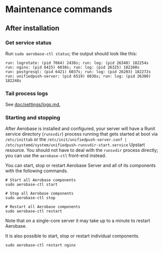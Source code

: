 # Maintenance commands

## After installation

### Get service status

Run `sudo aerobase-ctl status`; the output should look like this:

```
run: logrotate: (pid 7664) 2438s; run: log: (pid 26348) 182254s
run: nginx: (pid 6415) 6038s; run: log: (pid 26325) 182260s
run: postgresql: (pid 6421) 6037s; run: log: (pid 26203) 182272s
run: unifiedpush-server: (pid 6519) 6036s; run: log: (pid 26380) 182248s
```

### Tail process logs

See [doc/settings/logs.md.](../settings/logs.md)

### Starting and stopping

After Aerobase is installed and configured, your server will have a Runit
service directory (`runsvdir`) process running that gets started at boot via
`/etc/inittab` or the `/etc/init/unifiedpush-server.conf | /etc/systemd/system/unifiedpush-runsvdir-start.service` Upstart resource.  You
should not have to deal with the `runsvdir` process directly; you can use the
`aerobase-ctl` front-end instead.

You can start, stop or restart Aerobase Server and all of its components with the
following commands.

```shell
# Start all Aerobase components
sudo aerobase-ctl start

# Stop all Aerobase components
sudo aerobase-ctl stop

# Restart all Aerobase components
sudo aerobase-ctl restart
```

Note that on a single-core server it may take up to a minute to restart Aerobase.

It is also possible to start, stop or restart individual components.

```shell
sudo aerobase-ctl restart nginx
```

